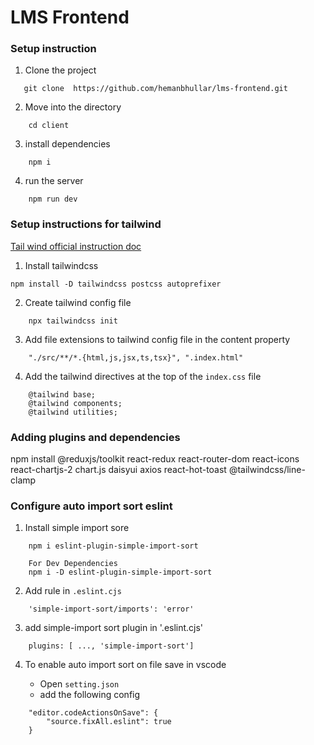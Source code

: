 # LMS Frontend

### Setup instruction

1. Clone the project

```
   git clone  https://github.com/hemanbhullar/lms-frontend.git

```

2. Move into the directory

```
    cd client
```

3. install dependencies
```
    npm i
```

4. run the server

```
    npm run dev
```

### Setup instructions for tailwind

[Tail wind official instruction doc](https://tailwindcss.com/docs/installation)

1. Install tailwindcss

```
npm install -D tailwindcss postcss autoprefixer
```

2. Create tailwind config file

```
    npx tailwindcss init
```

3. Add file extensions to tailwind config file in the content property
```
    "./src/**/*.{html,js,jsx,ts,tsx}", ".index.html"
```

4. Add the tailwind directives at the top of the `index.css` file

```
    @tailwind base;
    @tailwind components;
    @tailwind utilities;
```

### Adding plugins and dependencies

npm install @reduxjs/toolkit react-redux react-router-dom react-icons react-chartjs-2 chart.js daisyui axios react-hot-toast @tailwindcss/line-clamp


### Configure auto import sort eslint

1. Install simple import sore

```
    npm i eslint-plugin-simple-import-sort

    For Dev Dependencies
    npm i -D eslint-plugin-simple-import-sort 
```

2. Add rule in `.eslint.cjs`

```
    'simple-import-sort/imports': 'error'
```

3. add simple-import sort plugin in '.eslint.cjs'

```
    plugins: [ ..., 'simple-import-sort']
```

4. To enable auto import sort on file save in vscode

    - Open `setting.json`
    - add the following config
```
    "editor.codeActionsOnSave": {
        "source.fixAll.eslint": true
    }
```